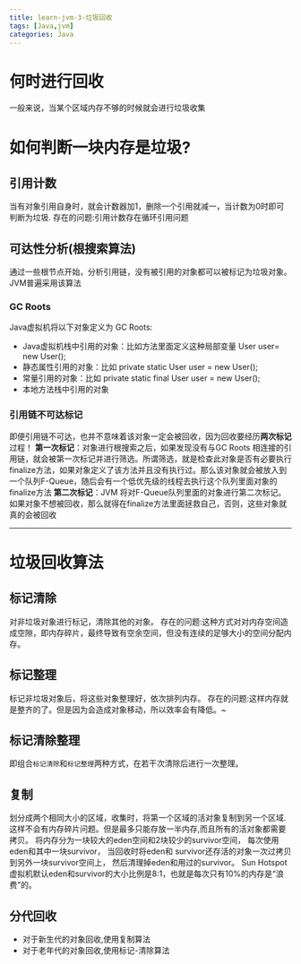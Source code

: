 ```yaml
---
title: learn-jvm-3-垃圾回收
tags: [Java,jvm]
categories: Java
---
```



# 何时进行回收
一般来说，当某个区域内存不够的时候就会进行垃圾收集

# 如何判断一块内存是垃圾?

## 引用计数
当有对象引用自身时，就会计数器加1，删除一个引用就减一，当计数为0时即可判断为垃圾.
存在的问题:引用计数存在循环引用问题

## 可达性分析(根搜索算法)
通过一些根节点开始，分析引用链，没有被引用的对象都可以被标记为垃圾对象。
JVM普遍采用该算法

### GC Roots
Java虚拟机将以下对象定义为 GC Roots:
* Java虚拟机栈中引用的对象：比如方法里面定义这种局部变量 User user= new User();
* 静态属性引用的对象：比如 private static User user = new User();
* 常量引用的对象：比如 private static final  User user = new User();
* 本地方法栈中引用的对象

### 引用链不可达标记
即便引用链不可达，也并不意味着该对象一定会被回收，因为回收要经历**两次标记**过程！
**第一次标记**：对象进行根搜索之后，如果发现没有与GC Roots 相连接的引用链，就会被第一次标记并进行筛选。所谓筛选，就是检查此对象是否有必要执行finalize方法，如果对象定义了该方法并且没有执行过。那么该对象就会被放入到一个队列F-Queue，随后会有一个低优先级的线程去执行这个队列里面对象的finalize方法
**第二次标记**：JVM 将对F-Queue队列里面的对象进行第二次标记。如果对象不想被回收，那么就得在finalize方法里面拯救自己，否则，这些对象就真的会被回收

---
# 垃圾回收算法
## 标记清除
对非垃圾对象进行标记，清除其他的对象。
存在的问题:这种方式对对内存空间造成空隙，即内存碎片，最终导致有空余空间，但没有连续的足够大小的空间分配内存。

## 标记整理
标记非垃圾对象后，将这些对象整理好，依次排列内存。
存在的问题:这样内存就是整齐的了。但是因为会造成对象移动，所以效率会有降低。~

## 标记清除整理
即组合`标记清除`和`标记整理`两种方式，在若干次清除后进行一次整理。

## 复制
划分成两个相同大小的区域，收集时，将第一个区域的活对象复制到另一个区域.
这样不会有内存碎片问题。但是最多只能存放一半内存,而且所有的活对象都需要拷贝。
将内存分为一块较大的eden空间和2块较少的survivor空间，
每次使用eden和其中一块survivor，
当回收时将eden和 survivor还存活的对象一次过拷贝到另外一块survivor空间上，
然后清理掉eden和用过的survivor。
Sun Hotspot虚拟机默认eden和survivor的大小比例是8:1，也就是每次只有10%的内存是“浪费”的。

## 分代回收
* 对于新生代的对象回收,使用复制算法
* 对于老年代的对象回收,使用标记-清除算法